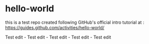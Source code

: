 # hello-world
this is a test repo created following GitHub's official intro tutorial at :  https://guides.github.com/activities/hello-world/


Test edit - Test edit - Test edit - Test edit - Test edit
